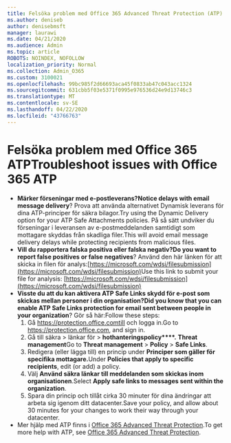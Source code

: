 ```yaml
---
title: Felsöka problem med Office 365 Advanced Threat Protection (ATP)
ms.author: deniseb
author: denisebmsft
manager: laurawi
ms.date: 04/21/2020
ms.audience: Admin
ms.topic: article
ROBOTS: NOINDEX, NOFOLLOW
localization_priority: Normal
ms.collection: Admin_O365
ms.custom: 3100021
ms.openlocfilehash: 99bc985f2d66693aca45f0833ab47c043acc1324
ms.sourcegitcommit: 631cbb5f03e5371f0995e976536d24e9d13746c3
ms.translationtype: MT
ms.contentlocale: sv-SE
ms.lasthandoff: 04/22/2020
ms.locfileid: "43766763"
---
```

# <a name="troubleshoot-issues-with-office-365-atp"></a><span data-ttu-id="d425f-102">Felsöka problem med Office 365 ATP</span><span class="sxs-lookup"><span data-stu-id="d425f-102">Troubleshoot issues with Office 365 ATP</span></span>

- <span data-ttu-id="d425f-103">**Märker förseningar med e-postleverans?**</span><span class="sxs-lookup"><span data-stu-id="d425f-103">**Notice delays with email message delivery**?</span></span> <span data-ttu-id="d425f-104">Prova att använda alternativet Dynamisk leverans för dina ATP-principer för säkra bilagor.</span><span class="sxs-lookup"><span data-stu-id="d425f-104">Try using the Dynamic Delivery option for your ATP Safe Attachments policies.</span></span> <span data-ttu-id="d425f-105">På så sätt undviker du förseningar i leveransen av e-postmeddelanden samtidigt som mottagare skyddas från skadliga filer.</span><span class="sxs-lookup"><span data-stu-id="d425f-105">This will avoid email message delivery delays while protecting recipients from malicious files.</span></span>
- <span data-ttu-id="d425f-106">**Vill du rapportera falska positiva eller falska negativ?**</span><span class="sxs-lookup"><span data-stu-id="d425f-106">**Do you want to report false positives or false negatives**?</span></span> <span data-ttu-id="d425f-107">Använd den här länken för att skicka in filen för analys:[https://microsoft.com/wdsi/filesubmission](https://microsoft.com/wdsi/filesubmission)</span><span class="sxs-lookup"><span data-stu-id="d425f-107">Use this link to submit your file for analysis: [https://microsoft.com/wdsi/filesubmission](https://microsoft.com/wdsi/filesubmission)</span></span>
- <span data-ttu-id="d425f-108">**Visste du att du kan aktivera ATP Safe Links skydd för e-post som skickas mellan personer i din organisation?**</span><span class="sxs-lookup"><span data-stu-id="d425f-108">**Did you know that you can enable ATP Safe Links protection for email sent between people in your organization**?</span></span> <span data-ttu-id="d425f-109">Gör så här:</span><span class="sxs-lookup"><span data-stu-id="d425f-109">Follow these steps:</span></span>
    1. <span data-ttu-id="d425f-110">Gå https://protection.office.comtill och logga in.</span><span class="sxs-lookup"><span data-stu-id="d425f-110">Go to https://protection.office.com, and sign in.</span></span>
    2. <span data-ttu-id="d425f-111">Gå till säkra > länkar för > **hothanteringspolicy\*\*\*\*.** **Threat management**</span><span class="sxs-lookup"><span data-stu-id="d425f-111">Go to **Threat management** > **Policy** > **Safe Links**.</span></span>
    3. <span data-ttu-id="d425f-112">Redigera (eller lägga till) en princip under **Principer som gäller för specifika mottagare.**</span><span class="sxs-lookup"><span data-stu-id="d425f-112">Under **Policies that apply to specific recipients**, edit (or add) a policy.</span></span>
    4. <span data-ttu-id="d425f-113">Välj **Använd säkra länkar till meddelanden som skickas inom organisationen**.</span><span class="sxs-lookup"><span data-stu-id="d425f-113">Select **Apply safe links to messages sent within the organization**.</span></span>
    5. <span data-ttu-id="d425f-114">Spara din princip och tillåt cirka 30 minuter för dina ändringar att arbeta sig igenom ditt datacenter.</span><span class="sxs-lookup"><span data-stu-id="d425f-114">Save your policy, and allow about 30 minutes for your changes to work their way through your datacenter.</span></span>
- <span data-ttu-id="d425f-115">Mer hjälp med ATP finns i [Office 365 Advanced Threat Protection](https://docs.microsoft.com/office365/securitycompliance/office-365-atp).</span><span class="sxs-lookup"><span data-stu-id="d425f-115">To get more help with ATP, see [Office 365 Advanced Threat Protection](https://docs.microsoft.com/office365/securitycompliance/office-365-atp).</span></span>